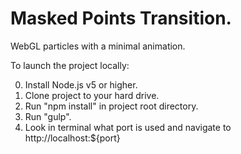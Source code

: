 # Masked Points Transition.

WebGL particles with a minimal animation.

To launch the project locally:

0. Install Node.js v5 or higher.
1. Clone project to your hard drive.
2. Run "npm install" in project root directory.
4. Run "gulp".
5. Look in terminal what port is used and navigate to http://localhost:${port}
